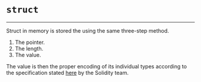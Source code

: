 # `struct`

---

Struct in memory is stored the using the same three-step method.

1. The pointer.
2. The length.
3. The value.

The value is then the proper encoding of its individual types according to the specification stated [here](https://docs.soliditylang.org/en/latest/abi-spec.html#) by the Solidity team.